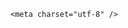 <!DOCTYPE html>
<html lang="zh-CN">

<head>
    
<title>湖南三人盗采废弃金矿遇难，废弃矿洞中还能淘出多少黄金？里面有多危险？_腾讯新闻</title>
<meta name="keywords" content="金矿,黄金,湖南,矿井,矿山,矿洞,遇难,坍塌">
<meta name="description" content="雪峰山里的金矿洞有千余个，封住洞口也挡不住一批批的盗采者。“总共才赔了三万八，连丧葬费都不够。”4月30日，死者易重田的哥哥易重纯对澎湃新闻说，弟弟死得太不值了。1970年出生的易重田是湖南洪江市洗马乡人，2025年3月底在盗采金矿的过程中死亡。4月27日，澎湃新闻记者从洪江市相关部门了解到，这起非法采金事故发生...">
<meta name="author" content="腾讯网">
<meta name="copyright" content="Copyright 1998 - 2025 Tencent. All Rights Reserved">
<meta property="og:type" content="news" />

<meta property="og:title" content="湖南三人盗采废弃金矿遇难，废弃矿洞中还能淘出多少黄金？里面有多危险？_腾讯新闻" />
<meta property="og:description" content="雪峰山里的金矿洞有千余个，封住洞口也挡不住一批批的盗采者。“总共才赔了三万八，连丧葬费都不够。”4月30日，死者易重田的哥哥易重纯对澎湃新闻说，弟弟死得太不值了。1970年出生的易重田是湖南洪江市洗马乡人，2025年3月底在盗采金矿的过程中死亡。4月27日，澎湃新闻记者从洪江市相关部门了解到，这起非法采金事故发生..." />
<meta property="og:url" content="https://news.qq.com/rain/a/20250513Q052LB00" />
<meta property="og:image" content="https://inews.gtimg.com/news_ls/OBKoVCeSIxsIwXGnwETAD4n9CJur71cGVrUyLcjV2ANn4AA_640330/0" />
<meta property="article:author" content="" />
<meta property="article:published_time" content="2025-05-13 15:38:00" />
<meta property="category" content="" />

    <meta charset="utf-8" />
<meta http-equiv="X-UA-Compatible" content="IE=Edge" />
<meta name="viewport" content="width=device-width, initial-scale=1, shrink-to-fit=no" />
<link rel="dns-prefetch" href="mat1.gtimg.com">
<link rel="dns-prefetch" href="i.news.qq.com">
<link rel="shortcut icon" href="https://mat1.gtimg.com/qqcdn/qqindex2021/favicon.ico">
<script nomodule="true" src="https://mat1.gtimg.com/qqcdn/qqindex2021/common-static/20240515201444/core3-37-1.min.js"></script>
<script>
  try {
    if (!window.IntersectionObserver) {
      var observerScript = document.createElement('script');
      observerScript.src = "https://mat1.gtimg.com/qqcdn/qqindex2021/common-static/20241024141058/intersection-observer-polyfill.js";
      document.head.appendChild(observerScript);
    }
  } catch (error) {}
</script>

<script>
  try {
    if (!Element.prototype.scrollTo) {
      var scrollScript = document.createElement('script');
      scrollScript.src = "https://mat1.gtimg.com/qqcdn/qqindex2021/common-static/20241025153001/scroll-behavior-polyfill.js";
      document.head.appendChild(scrollScript);
    }
  } catch (error) {}
</script>
<script>
  try {
    if ('scrollRestoration' in window.history) {
      window.history.scrollRestoration = 'manual';
    }
    window.isPcClient = Boolean(window.electron) && (
      window.navigator.userAgent.indexOf('pc-client') > 0 ||
      window.navigator.userAgent.indexOf('TencentNews') > 0
    );
  } catch {}
</script>
<script>
  try {
    if (window.isPcClient) {
      var bodyStyle = document.createElement('style');
      bodyStyle.innerText = 'body{ zoom: 0.95 }';
      document.head.appendChild(bodyStyle);
    }
  } catch {}
</script>
<script>
  window.DATA = {"news_update_time":1747142693,"ret":0,"shareDesc":"腾讯新闻","url":"https://view.inews.qq.com/a/20250513Q052LB00","all_long_pic":1,"copyright_share":"本文来自腾讯新闻客户端创作者，不代表腾讯新闻的观点和立场。","disableDeclare":1,"isSensitive":0,"questionInfo":{"relate_extend_infos":[{"longtitle":"影子调查 | 三名“淘金客”殒命雪峰山：千余废弃金矿洞的监管难题","picShowType":"90092","thumbnails_qqnews":["https://inews.gtimg.com/om_ls/OjKhwlA81FUhTJu5mbYdm9Nu-8zpXvXefAJ3hN3dI30dwAA_294195/0"],"title":"影子调查 | 三名“淘金客”殒命雪峰山：千余废弃金矿洞的监管难题","url":"https://view.inews.qq.com/a/20250512A083DL00","abstract":"雪峰山里的金矿洞有千余个，封住洞口也挡不住一批批的盗采者。“总共才赔了三万八，连丧葬费都不够。”4月30日，死者易重田的哥哥易重纯对澎湃新闻说，弟弟死得太不值了。1970年出生的易重田是湖南洪江市洗马乡人，2025年3月底在盗采金矿的过程中死亡。4月27日，澎湃新闻记者从洪江市相关部门了解到，这起非法采金事故发生...","articletype":"0","id":"20250512A083DL00"}],"thumbnails_qqnews":["https://inews.gtimg.com/om_ls/OYh_VjLf027_xfWpUk_t2ESfuKZRE-wQYi_5fMNswiAAgAA_294195/0"],"title":"湖南三人盗采废弃金矿遇难，废弃矿洞中还能淘出多少黄金？里面有多危险？","url":"http://view.inews.qq.com/a/20250513Q052LB00","abstract":"","id":"20250513Q052LB00","longtitle":"湖南三人盗采废弃金矿遇难，废矿洞中能淘出多少黄金？有多危险？","question_short_title":"湖南三人盗采废弃金矿遇难，废弃矿洞中还能淘出多少黄金？里面有多危险？"},"title":"湖南三人盗采废弃金矿遇难，废弃矿洞中还能淘出多少黄金？里面有多危险？","adInfo":{"openAdsPhotos":1,"openAdsText":1,"openRelatedNewsAd":1,"openAds":1,"openAdsComment":1},"ai_switch":true,"article_category":"229","already_answer":false,"content":null,"emojiRelatedSwitch":1,"emojiSwitch":1,"final_declare":["个人观点，仅供参考"],"iNewsRecommendLevel":1,"id":"20250513Q052LB00","intro":"","safe_cntl":{"emoticon_comment_mode":0,"close_all_ad":0,"close_all_emoticon_comment":0,"close_all_favorite":0,"close_share_pull":0,"close_all_rel":0,"close_comment_dislike":0,"close_global_news_sis":0,"close_relate_thing":0},"FadCid":"","atype":232,"closeCommentBanner":0,"answer_num":2,"question_id":"","relate_extend_infos":{"id":"20250512A083DL00","imgURL":"https://inews.gtimg.com/om_ls/OjKhwlA81FUhTJu5mbYdm9Nu-8zpXvXefAJ3hN3dI30dwAA_640330/0","imgURLSmall":"https://inews.gtimg.com/om_ls/OjKhwlA81FUhTJu5mbYdm9Nu-8zpXvXefAJ3hN3dI30dwAA_150120/0","longTitle":"影子调查 | 三名“淘金客”殒命雪峰山：千余废弃金矿洞的监管难题","title":"影子调查 | 三名“淘金客”殒命雪峰山：千余废弃金矿洞的监管难题","url":"http://view.inews.qq.com/a/20250512A083DL00","abstract":"雪峰山里的金矿洞有千余个，封住洞口也挡不住一批批的盗采者。“总共才赔了三万八，连丧葬费都不够。”4月30日，死者易重田的哥哥易重纯对澎湃新闻说，弟弟死得太不值了。1970年出生的易重田是湖南洪江市洗马乡人，2025年3月底在盗采金矿的过程中死亡。4月27日，澎湃新闻记者从洪江市相关部门了解到，这起非法采金事故发生..."},"forbidCommentUpDown":0,"is_deleted":0,"likeInfo":0,"content_words_num":31,"shareImg":"https://inews.gtimg.com/om_ls/OYh_VjLf027_xfWpUk_t2ESfuKZRE-wQYi_5fMNswiAAgAA_870492/0","abstract":"","channelEntryJumpType":1,"commentid":"","news_app_recommend_status":4,"surl":"https://view.inews.qq.com/a/20250513Q052LB00","card":{"desc":"腾讯新闻问答课代表，结合当下热点新闻和网友热议，发现好问题，期待好回答。","icon":"https://inews.gtimg.com/om_ls/OPBO91JgEbYG-O62jC2hCRA_yoydsA8oEANb87pxgNxKgAA_200200/0","vip_type_new":"30012","suid":"8QMc339d5IQeuTzY5QN3","chlid":"22983986","chlname":"问答课代表","uin":"ecbe89d289b6198c7996f16538ebc224f9","update_frequency":"1970-01-01 08:00:00","vip_desc":"腾讯新闻问答课代表官方账号","vip_place":"left","cpLevel":2,"msgEntry":1,"vip_icon_night":"http://inews.gtimg.com/newsapp_ls/0/14876052067/0","vip_type":"30012","vip_icon":"http://inews.gtimg.com/newsapp_ls/0/14876051701/0","liveInfo":{}},"detail_entry":{"is_orignal":1,"orignal_entry":1},"enableDiffusion":1,"extra_property":{"FeedbackDetailDisableInsert":1,"zanSkinType":""},"remarks":"","self_declare":{"declare":"个人观点，仅供参考"},"time":"2025-05-13 14:19:27","attribute":{},"categoryrray":{"category_id":"229","sub_category_id":"662"},"copyright_wording_share":"免责声明","cms_id":"20250513Q052LB00","articleId":"20250513Q05LWI00","article_type":232,"tags":"","desc":"雪峰山里的金矿洞有千余个，封住洞口也挡不住一批批的盗采者。“总共才赔了三万八，连丧葬费都不够。”4月30日，死者易重田的哥哥易重纯对澎湃新闻说，弟弟死得太不值了。1970年出生的易重田是湖南洪江市洗马乡人，2025年3月底在盗采金矿的过程中死亡。4月27日，澎湃新闻记者从洪江市相关部门了解到，这起非法采金事故发生...","videoArr":[]};
</script>
<script>
  window.channelInfo = {"channelConfig":{"channelNav":[{"_auto_id":"1","active_alien_img":"","alien_img":"","channel_id":"news_news_home","is_local":"0","link":"https://www.qq.com","name_cn":"首页","name_en":"home"},{"_auto_id":"2","active_alien_img":"","alien_img":"","channel_id":"news_news_top","is_local":"0","link":"","name_cn":"要闻","name_en":"news"},{"_auto_id":"4","active_alien_img":"","alien_img":"","channel_id":"news_news_bj","is_local":"1","link":"","name_cn":"北京","name_en":"bj"},{"_auto_id":"5","active_alien_img":"","alien_img":"","channel_id":"news_news_finance","is_local":"0","link":"","name_cn":"财经","name_en":"finance"},{"_auto_id":"6","active_alien_img":"","alien_img":"","channel_id":"news_news_tech","is_local":"0","link":"","name_cn":"科技","name_en":"tech"},{"_auto_id":"7","active_alien_img":"","alien_img":"","channel_id":"tv","is_local":"0","link":"https://v.qq.com/channel/tv/?ptag=qqnews","name_cn":"电视剧","name_en":"tv"},{"_auto_id":"8","active_alien_img":"","alien_img":"","channel_id":"news_news_qa","is_local":"0","link":"","name_cn":"热问","name_en":"qa"},{"_auto_id":"9","active_alien_img":"","alien_img":"","channel_id":"news_news_ent","is_local":"0","link":"","name_cn":"娱乐","name_en":"ent"},{"_auto_id":"10","active_alien_img":"","alien_img":"","channel_id":"variety","is_local":"0","link":"https://v.qq.com/channel/variety/?ptag=qqnews","name_cn":"综艺","name_en":"variety"},{"_auto_id":"11","active_alien_img":"","alien_img":"","channel_id":"news_news_sports","is_local":"0","link":"","name_cn":"体育","name_en":"sports"},{"_auto_id":"13","active_alien_img":"","alien_img":"","channel_id":"news_news_nba","is_local":"0","link":"","name_cn":"NBA","name_en":"nba"},{"_auto_id":"14","active_alien_img":"","alien_img":"","channel_id":"news_news_world","is_local":"0","link":"","name_cn":"国际","name_en":"world"},{"_auto_id":"15","active_alien_img":"","alien_img":"","channel_id":"news_news_mil","is_local":"0","link":"","name_cn":"军事","name_en":"milite"},{"_auto_id":"16","active_alien_img":"","alien_img":"","channel_id":"news_news_auto","is_local":"0","link":"","name_cn":"汽车","name_en":"auto"},{"_auto_id":"17","active_alien_img":"","alien_img":"","channel_id":"news_news_house","is_local":"0","link":"","name_cn":"房产","name_en":"house"},{"_auto_id":"18","active_alien_img":"","alien_img":"","channel_id":"news_news_edu","is_local":"0","link":"","name_cn":"教育","name_en":"edu"},{"_auto_id":"19","active_alien_img":"","alien_img":"","channel_id":"news_news_antip","is_local":"0","link":"","name_cn":"健康","name_en":"health"},{"_auto_id":"20","active_alien_img":"","alien_img":"","channel_id":"news_news_video","is_local":"0","link":"","name_cn":"视频","name_en":"video"},{"_auto_id":"21","active_alien_img":"","alien_img":"","channel_id":"news_news_game","is_local":"0","link":"","name_cn":"游戏","name_en":"games"},{"_auto_id":"22","active_alien_img":"","alien_img":"","channel_id":"news_news_nchupin","is_local":"0","link":"","name_cn":"眼界","name_en":"chupin"},{"_auto_id":"24","active_alien_img":"","alien_img":"","channel_id":"news_news_football","is_local":"0","link":"","name_cn":"足球","name_en":"football"},{"_auto_id":"25","active_alien_img":"","alien_img":"","channel_id":"news_news_kepu","is_local":"0","link":"","name_cn":"科学","name_en":"kepu"},{"_auto_id":"26","active_alien_img":"","alien_img":"","channel_id":"news_news_digi","is_local":"0","link":"","name_cn":"数码","name_en":"digi"},{"_auto_id":"28","active_alien_img":"","alien_img":"","channel_id":"ymzx","is_local":"0","link":"https://gamer.qq.com/v2/cloudgame/game/96897?ichannel=txxwpc0Ftxxwpc1","name_cn":"元梦之星","name_en":"news_news_ymzx"},{"_auto_id":"31","active_alien_img":"","alien_img":"","channel_id":"movie","is_local":"0","link":"https://v.qq.com/channel/movie/?ptag=qqnews","name_cn":"电影","name_en":"movie"},{"_auto_id":"32","active_alien_img":"","alien_img":"","channel_id":"news_news_esport","is_local":"0","link":"","name_cn":"电竞","name_en":"esport"},{"_auto_id":"34","active_alien_img":"","alien_img":"","channel_id":"news_news_history","is_local":"0","link":"","name_cn":"历史","name_en":"history"},{"_auto_id":"35","active_alien_img":"","alien_img":"","channel_id":"news_news_baby","is_local":"0","link":"","name_cn":"育儿","name_en":"baby"},{"_auto_id":"36","active_alien_img":"","alien_img":"","channel_id":"hbjy","is_local":"0","link":"https://gp.qq.com/act/a20250421mnqlx/news.shtml","name_cn":"和平精英","name_en":"news_news_hbjy"},{"_auto_id":"37","active_alien_img":"","alien_img":"","channel_id":"cloud_gamer","is_local":"0","link":"https://gamer.qq.com/?ichannel=txxwpc0Ftxxwpc1","name_cn":"云游戏","name_en":"cloud_gamer"},{"_auto_id":"38","active_alien_img":"","alien_img":"","channel_id":"news_news_lic","is_local":"0","link":"","name_cn":"理财","name_en":"finance_licai"},{"_auto_id":"39","active_alien_img":"","alien_img":"","channel_id":"news_news_istock","is_local":"0","link":"","name_cn":"股票","name_en":"finance_stock"},{"_auto_id":"40","active_alien_img":"","alien_img":"","channel_id":"ren_min_shi_pin","is_local":"0","link":"https://news.qq.com/omn/author/8QMd3Hld74cbujbY?tab=om_video","name_cn":"人民视频","name_en":"ren_min_shi_pin"},{"_auto_id":"41","active_alien_img":"","alien_img":"","channel_id":"news_news_weather","is_local":"0","link":"https://tianqi.qq.com/index.htm","name_cn":"天气","name_en":"weather"}]}};
</script>
<script>
  window.articleConfig = {"rightConfig":[{"_auto_id":"1","category_key":"default","modules":"{\"moduleList\":[{\"title\":\"精选视频\",\"id\":\"video_album\",\"videoType\":\"tag\",\"videoId\":\"aUepxrtchGM=\"},{\"title\":\"下载条\",\"id\":\"download_banner\",\"isSticky\":1},{\"title\":\"热点榜\",\"id\":\"hot_rank_list\",\"isSticky\":1},{\"title\":\"广告推广\",\"id\":\"ssp_ad_module\",\"category\":\"ad_ssp\",\"loid\":\"109\",\"isSticky\":1}]}"}],"tonglanAdConfig":[],"bottomConfig":[],"videoAdConfig":[],"rightGameConfig":[]};
</script>
<script src="https://mat1.gtimg.com/www/js/emonitor/custom_ed041a23.js" charset="utf-8"></script>
<script>
  try {
    window.emonitorIns = emonitor.create({
      name: 'newsqq_quesionArticle',
      atta: {
        name: 'newsqq',
      },
      mode: '007',
    });
  } catch (err) {
    console.warn(err);
  }
</script>
<link href="https://mat1.gtimg.com/qqcdn/qqindex2021/common-static/hel/qqnews-pc-dc_20250509063039/static/css/qa.css" rel="stylesheet">

<script>window.__HEL_PRESET_META__={"qqnews-pc-components":{"app":{"id":1366,"name":"qqnews-pc-components","app_group_name":"qqnews-pc-components","proj_ver":{"map":{},"utime":0},"online_version":"qqnews-pc-components_20250512030958","build_version":"qqnews-pc-components_20250513022238","update_at":"2025-05-13T06:23:28.000Z","desc":"set by [init], from container [formal.pc.dc.tj100986] worker [2]"},"version":{"sub_app_name":"qqnews-pc-components","sub_app_version":"qqnews-pc-components_20250513022238","src_map":{"webDirPath":"https://mat1.gtimg.com/qqcdn/qqindex2021/common-static/hel/qqnews-pc-components_20250513022238","htmlIndexSrc":"https://mat1.gtimg.com/qqcdn/qqindex2021/common-static/hel/qqnews-pc-components_20250513022238/index.html","extractMode":"all","iframeSrc":"","chunkCssSrcList":["https://mat1.gtimg.com/qqcdn/qqindex2021/common-static/hel/qqnews-pc-components_20250513022238/static/css/index.css"],"chunkJsSrcList":["https://mat1.gtimg.com/qqcdn/qqindex2021/common-static/hel/qqnews-pc-components_20250513022238/static/js/index.js"],"staticCssSrcList":[],"staticJsSrcList":["https://mat1.gtimg.com/qqcdn/qqindex2021/static/20231212123233/react.production.min.js","https://mat1.gtimg.com/qqcdn/qqindex2021/static/20231212123233/react-dom.production.min.js","https://mat1.gtimg.com/qqcdn/qqindex2021/common-static/hel/hel-base-v16.js"],"relativeCssSrcList":[],"relativeJsSrcList":[],"privCssSrcList":[],"srvModSrcList":[],"headAssetList":[{"tag":"staticScript","append":false,"attrs":{"src":"https://mat1.gtimg.com/qqcdn/qqindex2021/static/20231212123233/react.production.min.js"}},{"tag":"staticScript","append":false,"attrs":{"src":"https://mat1.gtimg.com/qqcdn/qqindex2021/static/20231212123233/react-dom.production.min.js"}},{"tag":"staticScript","append":false,"attrs":{"src":"https://mat1.gtimg.com/qqcdn/qqindex2021/common-static/hel/hel-base-v16.js"}},{"tag":"script","append":true,"attrs":{"src":"https://mat1.gtimg.com/qqcdn/qqindex2021/common-static/hel/qqnews-pc-components_20250513022238/static/js/index.js","defer":""}},{"tag":"link","append":true,"attrs":{"href":"https://mat1.gtimg.com/qqcdn/qqindex2021/common-static/hel/qqnews-pc-components_20250513022238/static/css/index.css","rel":"stylesheet"}}],"bodyAssetList":[]},"update_at":"2025-05-13T06:23:28.000Z","create_at":"2025-05-13T06:23:28.000Z","_worker_id":"2","_is_backup":true}}}</script>
<script>window.__VIEW_PATH__="question.ejs";</script>
</head>

<body id="dc-question-body">
  <div id="root"></div>
    <iframe style="display: none;" src="https://i.news.qq.com/web_backend/getWebPacUid"></iframe>
<script src="https://mat1.gtimg.com/qqcdn/qqindex2021/common-static/20240805160928/react.production.min.js"></script>
<script src="https://mat1.gtimg.com/qqcdn/qqindex2021/common-static/20240805160928/react-dom.production.min.js"></script>
<script src="https://mat1.gtimg.com/qqcdn/qqindex2021/common-static/20241018171503/universal-report.min.js"></script>
<script defer type="text/javascript" src="https://mat1.gtimg.com/qqcdn/qqindex2021/libs/barrier/aria.js?appid=9327b8b06379d9d1728bbfbe2025ef9c" charset="utf-8"></script>
<script defer src="https://t.captcha.qq.com/TCaptcha.js"></script>
<script>document.cookie="hel_err=;path=/;";</script>
<script src="https://mat1.gtimg.com/qqcdn/qqindex2021/common-static/hel/hel-base-v16.js"></script>
<script src="https://mat1.gtimg.com/qqcdn/qqindex2021/common-static/hel/qqnews-pc-hel-entry_20250117174052/static/js/index.js"></script>
<link rel="preload" href="https://mat1.gtimg.com/qqcdn/qqindex2021/common-static/hel/qqnews-pc-dc_20250509063039/static/js/qa.js" as="script">
<link rel="preload" href="https://mat1.gtimg.com/qqcdn/qqindex2021/common-static/hel/qqnews-pc-components_20250513022238/static/js/index.js" as="script">
<script>window.loadProject("https://mat1.gtimg.com/qqcdn/qqindex2021/common-static/hel/qqnews-pc-dc_20250509063039/static/js/qa.js");</script>
<iframe id="videoFrame" style="display: none;" src="https://video.qq.com/cookie/sync_qqnews.html"></iframe>
</body>

</html>
